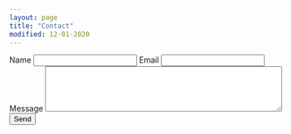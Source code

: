 ```yaml
---
layout: page
title: "Contact"
modified: 12-01-2020
---
```


<form action="https://formspree.io/xgeavdbn" method="POST">
  <label>Name
    <input type="text" name="name">
  </label>
  <label>Email
    <input type="email" name="_replyto">
  </label>
  <label>Message
    <textarea name="message" rows="5" cols="50"></textarea>
  </label>
  <input type="submit" value="Send">
</form>
